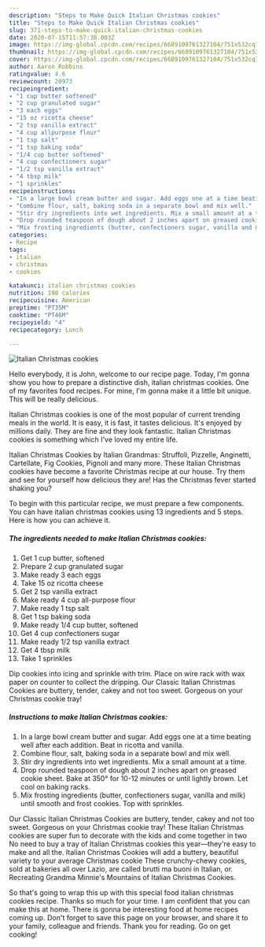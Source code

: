```yaml
---
description: "Steps to Make Quick Italian Christmas cookies"
title: "Steps to Make Quick Italian Christmas cookies"
slug: 371-steps-to-make-quick-italian-christmas-cookies
date: 2020-07-15T11:57:38.003Z
image: https://img-global.cpcdn.com/recipes/6689109761327104/751x532cq70/italian-christmas-cookies-recipe-main-photo.jpg
thumbnail: https://img-global.cpcdn.com/recipes/6689109761327104/751x532cq70/italian-christmas-cookies-recipe-main-photo.jpg
cover: https://img-global.cpcdn.com/recipes/6689109761327104/751x532cq70/italian-christmas-cookies-recipe-main-photo.jpg
author: Aaron Robbins
ratingvalue: 4.6
reviewcount: 20973
recipeingredient:
- "1 cup butter softened"
- "2 cup granulated sugar"
- "3 each eggs"
- "15 oz ricotta cheese"
- "2 tsp vanilla extract"
- "4 cup allpurpose flour"
- "1 tsp salt"
- "1 tsp baking soda"
- "1/4 cup butter softened"
- "4 cup confectioners sugar"
- "1/2 tsp vanilla extract"
- "4 tbsp milk"
- "1 sprinkles"
recipeinstructions:
- "In a large bowl cream butter and sugar. Add eggs one at a time beating well after each addition. Beat in ricotta and vanilla."
- "Combine flour, salt, baking soda in a separate bowl and mix well."
- "Stir dry ingredients into wet ingredients. Mix a small amount at a time."
- "Drop rounded teaspoon of dough about 2 inches apart on greased cookie sheet. Bake at 350° for 10-12 minutes or until lightly brown. Let cool on baking racks."
- "Mix frosting ingredients (butter, confectioners sugar, vanilla and milk) until smooth and frost cookies. Top with sprinkles."
categories:
- Recipe
tags:
- italian
- christmas
- cookies

katakunci: italian christmas cookies 
nutrition: 198 calories
recipecuisine: American
preptime: "PT35M"
cooktime: "PT46M"
recipeyield: "4"
recipecategory: Lunch

---
```



![Italian Christmas cookies](https://img-global.cpcdn.com/recipes/6689109761327104/751x532cq70/italian-christmas-cookies-recipe-main-photo.jpg)

Hello everybody, it is John, welcome to our recipe page. Today, I'm gonna show you how to prepare a distinctive dish, italian christmas cookies. One of my favorites food recipes. For mine, I'm gonna make it a little bit unique. This will be really delicious.

Italian Christmas cookies is one of the most popular of current trending meals in the world. It is easy, it is fast, it tastes delicious. It's enjoyed by millions daily. They are fine and they look fantastic. Italian Christmas cookies is something which I've loved my entire life.

Italian Christmas Cookies by Italian Grandmas: Struffoli, Pizzelle, Anginetti, Cartellate, Fig Cookies, Pignoli and many more. These Italian Christmas cookies have become a favorite Christmas recipe at our house. Try them and see for yourself how delicious they are! Has the Christmas fever started shaking you?


To begin with this particular recipe, we must prepare a few components. You can have italian christmas cookies using 13 ingredients and 5 steps. Here is how you can achieve it.

<!--inarticleads1-->

##### The ingredients needed to make Italian Christmas cookies:

1. Get 1 cup butter, softened
1. Prepare 2 cup granulated sugar
1. Make ready 3 each eggs
1. Take 15 oz ricotta cheese
1. Get 2 tsp vanilla extract
1. Make ready 4 cup all-purpose flour
1. Make ready 1 tsp salt
1. Get 1 tsp baking soda
1. Make ready 1/4 cup butter, softened
1. Get 4 cup confectioners sugar
1. Make ready 1/2 tsp vanilla extract
1. Get 4 tbsp milk
1. Take 1 sprinkles


Dip cookies into icing and sprinkle with trim. Place on wire rack with wax paper on counter to collect the dripping. Our Classic Italian Christmas Cookies are buttery, tender, cakey and not too sweet. Gorgeous on your Christmas cookie tray! 

<!--inarticleads2-->

##### Instructions to make Italian Christmas cookies:

1. In a large bowl cream butter and sugar. Add eggs one at a time beating well after each addition. Beat in ricotta and vanilla.
1. Combine flour, salt, baking soda in a separate bowl and mix well.
1. Stir dry ingredients into wet ingredients. Mix a small amount at a time.
1. Drop rounded teaspoon of dough about 2 inches apart on greased cookie sheet. Bake at 350° for 10-12 minutes or until lightly brown. Let cool on baking racks.
1. Mix frosting ingredients (butter, confectioners sugar, vanilla and milk) until smooth and frost cookies. Top with sprinkles.


Our Classic Italian Christmas Cookies are buttery, tender, cakey and not too sweet. Gorgeous on your Christmas cookie tray! These Italian Christmas cookies are super fun to decorate with the kids and come together in two No need to buy a tray of Italian Christmas cookies this year—they&#39;re easy to make and all the. Italian Christmas Cookies will add a buttery, beautiful variety to your average Christmas cookie These crunchy-chewy cookies, sold at bakeries all over Lazio, are called brutti ma buoni in Italian, or. Recreating Grandma Minnie&#39;s Mountains of Italian Christmas Cookies. 

So that's going to wrap this up with this special food italian christmas cookies recipe. Thanks so much for your time. I am confident that you can make this at home. There is gonna be interesting food at home recipes coming up. Don't forget to save this page on your browser, and share it to your family, colleague and friends. Thank you for reading. Go on get cooking!
